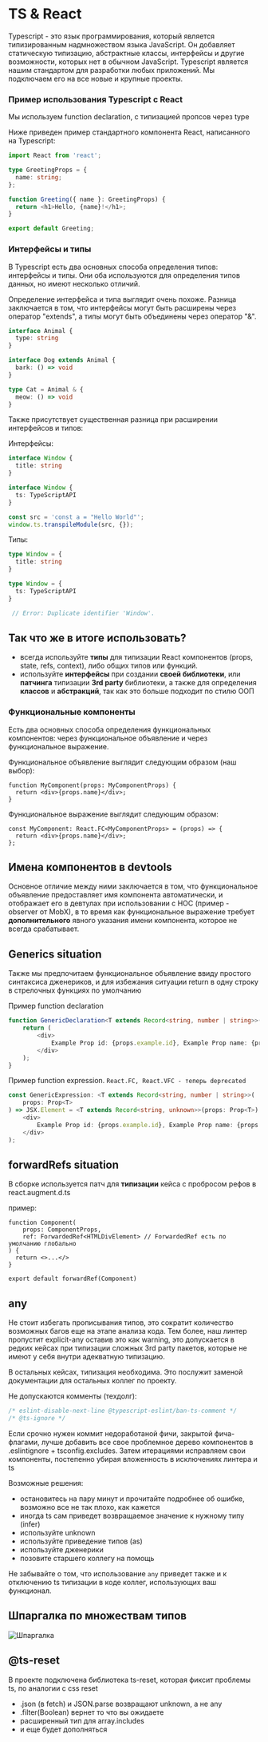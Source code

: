 # TS & React

Typescript - это язык программирования, который является типизированным надмножеством языка JavaScript. Он добавляет статическую типизацию, абстрактные классы, интерфейсы и другие возможности, которых нет в обычном JavaScript. Typescript является нашим стандартом для разработки любых приложений. Мы подключаем его на все новые и крупные проекты.

### Пример использования Typescript с React

Мы используем function declaration, с типизацией пропсов через type

Ниже приведен пример стандартного компонента React, написанного на Typescript:

```ts
import React from 'react';

type GreetingProps = {
  name: string;
};

function Greeting({ name }: GreetingProps) {
  return <h1>Hello, {name}!</h1>;
}

export default Greeting;

```

### Интерфейсы и типы

В Typescript есть два основных способа определения типов: интерфейсы и типы. Они оба используются для определения типов данных, но имеют несколько отличий.

Определение интерфейса и типа выглядит очень похоже. Разница заключается в том, что интерфейсы могут быть расширены через оператор "extends", а типы могут быть объединены через оператор "&".

```ts
interface Animal {
  type: string
}

interface Dog extends Animal {
  bark: () => void
}

type Cat = Animal & {
  meow: () => void
}

```

Также присутствует существенная разница при расширении интерфейсов и типов:

Интерфейсы:
```ts
interface Window {
  title: string
}

interface Window {
  ts: TypeScriptAPI
}

const src = 'const a = "Hello World"';
window.ts.transpileModule(src, {});
```

Типы: 
```ts
type Window = {
  title: string
}

type Window = {
  ts: TypeScriptAPI
}

 // Error: Duplicate identifier 'Window'.
```

## Так что же в итоге использовать?
- всегда используйте **типы** для типизации React компонентов (props, state, refs, context), либо общих типов или функций.
- используйте **интерфейсы** при создании **своей библиотеки**, или **патчинга** типизации **3rd party** библиотеки, а также для определения **классов** и **абстракций**, так как это больше подходит по стилю ООП

### Функциональные компоненты

Есть два основных способа определения функциональных компонентов: через функциональное объявление и через функциональное выражение.

Функциональное объявление выглядит следующим образом (наш выбор):

```tsx
function MyComponent(props: MyComponentProps) {
  return <div>{props.name}</div>;
}
```

Функциональное выражение выглядит следующим образом:

```tsx
const MyComponent: React.FC<MyComponentProps> = (props) => {
  return <div>{props.name}</div>;
};
```

## Имена компонентов в devtools
Основное отличие между ними заключается в том, что функциональное объявление предоставляет имя компонента автоматически, и отображает его в девтулах при использовании с HOC (пример - observer от MobX), в то время как функциональное выражение требует **дополнительного** явного указания имени компонента, которое не всегда срабатывает.

## Generics situation

Также мы предпочитаем функциональное объявление ввиду простого синтаксиса дженериков, и для избежания ситуации return в одну строку в стрелочных функциях по умолчанию

Пример function declaration
```typescript
function GenericDeclaration<T extends Record<string, number | string>>(props: Prop<T>) {
    return (
        <div>
            Example Prop id: {props.example.id}, Example Prop name: {props.example.name}
        </div>
    );
}
```

Пример function expression. ```React.FC, React.VFC - теперь deprecated```
```typescript
const GenericExpression: <T extends Record<string, number | string>>(
    props: Prop<T>
) => JSX.Element = <T extends Record<string, unknown>>(props: Prop<T>): JSX.Element => (
    <div>
        Example Prop id: {props.example.id}, Example Prop name: {props.example.name}
    </div>
);

```

## forwardRefs situation

В сборке используется патч для **типизации** кейса с пробросом рефов в react.augment.d.ts 

пример:

```tsx
function Component(
    props: ComponentProps,
    ref: ForwardedRef<HTMLDivElement> // ForwardedRef есть по умолчанию глобально
) {
  return <>...</>
}

export default forwardRef(Component)
```

## any 

Не стоит избегать прописывания типов, это сократит количество возможных багов еще на этапе анализа кода. 
Тем более, наш линтер пропустит explicit-any оставив это как warning, это допускается в редких кейсах при типизации сложных 3rd party пакетов, которые не имеют у себя внутри адекватную типизацию.    

В остальных кейсах, типизация необходима. Это послужит заменой документации для остальных коллег по проекту.

Не допускаются комменты (техдолг):
```typescript
/* eslint-disable-next-line @typescript-eslint/ban-ts-comment */
/* @ts-ignore */
```

Если срочно нужен коммит недоработаной фичи, закрытой фича-флагами, лучше добавить все свое проблемное дерево компонентов в .eslintignore + tsconfig.excludes. 
Затем итерациями исправляем свои компоненты, постепенно убирая вложенность в исключениях линтера и ts 

Возможные решения:
- остановитесь на пару минут и прочитайте подробнее об ошибке, возможно все не так плохо, как кажется
- иногда ts сам приведет возвращаемое значение к нужному типу (infer)
- используйте unknown
- используйте приведение типов (as)
- используйте дженерики
- позовите старшего коллегу на помощь

Не забывайте о том, что использование `any` приведет также и к отключению ts типизации в коде коллег, использующих ваш функционал.

## Шпаргалка по множествам типов
![Шпаргалка](https://hsto.org/r/w1560/getpro/habr/upload_files/459/3b6/922/4593b6922416e8a49097317e82e88552.png)


## @ts-reset 
В проекте подключена библиотека ts-reset, которая фиксит проблемы ts, по аналогии с css reset
- .json (в fetch) и JSON.parse возвращают unknown, а не any
- .filter(Boolean) вернет то что вы ожидаете
- расширенный тип для array.includes
- и еще будет дополняться